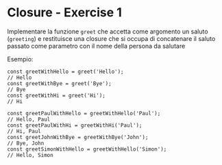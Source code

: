 # Closure - Exercise 1

Implementare la funzione `greet` che accetta come argomento un saluto (`greeting`) e restituisce una closure che si occupa di concatenare il saluto passato come parametro con il nome della persona da salutare

Esempio:

```
const greetWithHello = greet('Hello');
// Hello
const greetWithBye = greet('Bye');
// Bye
const greetWithHi = greet('Hi');
// Hi

const greetPaulWithHello = greetWithHello('Paul'); 
// Hello, Paul
const greetPaulWithHi = greetWithHi('Paul');
// Hi, Paul
const greetJohnWithBye = greetWithBye('John');
// Bye, John
const greetSimonWithHello = greetWithHello('Simon');
// Hello, Simon
```
